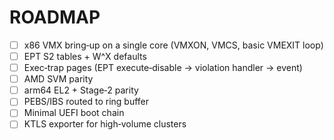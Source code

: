 # ROADMAP

- [ ] x86 VMX bring‑up on a single core (VMXON, VMCS, basic VMEXIT loop)
- [ ] EPT S2 tables + W^X defaults
- [ ] Exec‑trap pages (EPT execute‑disable → violation handler → event)
- [ ] AMD SVM parity
- [ ] arm64 EL2 + Stage‑2 parity
- [ ] PEBS/IBS routed to ring buffer
- [ ] Minimal UEFI boot chain
- [ ] KTLS exporter for high‑volume clusters
